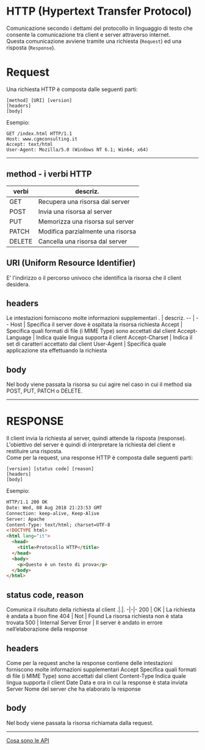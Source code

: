 # HTTP (Hypertext Transfer Protocol)
Comunicazione secondo i dettami del protocollo in linguaggio di testo che consente la comunicazione tra client e server attraverso internet.  
Questa comunicazione avviene tramite una richiesta (`Request`) ed una risposta (`Response`).

# Request
Una richiesta HTTP è composta dalle seguenti parti:  
```
[method] [URI] [version]
[headers]
[body]
```
Esempio:  
```
GET /index.html HTTP/1.1  
Host: www.cgmconsulting.it  
Accept: text/html  
User-Agent: Mozilla/5.0 (Windows NT 6.1; Win64; x64)  
```

---
## method - i verbi HTTP
verbi | descriz.
-- | --
GET | Recupera una risorsa dal server
POST | Invia una risorsa al server
PUT | Memorizza una risorsa sul server
PATCH | Modifica parzialmente una risorsa
DELETE | Cancella una risorsa dal server

## URI (Uniform Resource Identifier)
E’ l'indirizzo o il percorso univoco che identifica la risorsa che il client desidera.

## headers
Le intestazioni forniscono molte informazioni supplementari
 . | descriz.
-- | --
Host | Specifica il server dove è ospitata la risorsa richiesta
Accept | Specifica quali formati di file (i MIME Type) sono accettati dal client
Accept-Language | Indica quale lingua supporta il client
Accept-Charset | Indica il set di caratteri accettato dal client
User-Agent | Specifica quale applicazione sta effettuando la richiesta

## body
Nel body viene passata la risorsa su cui agire nel caso in cui il method sia POST, PUT, PATCH o DELETE.

---
# RESPONSE
Il client invia la richiesta al server, quindi attende la risposta (response). L'obiettivo del server è quindi di interpretare la richiesta del client e restituire una risposta.  
Come per la request, una response HTTP è composta dalle seguenti parti:  
```
[version] [status code] [reason]
[headers]
[body]
```
Esempio:
```html
HTTP/1.1 200 OK
Date: Wed, 08 Aug 2018 21:23:53 GMT
Connection: keep-alive, Keep-Alive
Server: Apache
Content-Type: text/html; charset=UTF-8
<!DOCTYPE html>
<html lang="it">
  <head>
    <title>Protocollo HTTP</title>
  </head>
  <body>
    <p>Questo è un testo di prova</p>
  </body>
</html>
```
## status code, reason
Comunica il risultato della richiesta al client
.|.|.
-|-|-
200 | OK | La richiesta è andata a buon fine
404 | Not | Found La risorsa richiesta non è stata trovata
500 | Internal Server Error | Il server è andato in errore nell’elaborazione della response

## headers
Come per la request anche la response contiene delle intestazioni forniscono molte
informazioni supplementari
Accept Specifica quali formati di file (i MIME Type) sono accettati dal client
Content-Type Indica quale lingua supporta il client
Date Data e ora in cui la response è stata inviata
Server Nome del server che ha elaborato la response

## body
Nel body viene passata la risorsa richiamata dalla request.

---
[Cosa sono le API](https://www.redhat.com/it/topics/api)